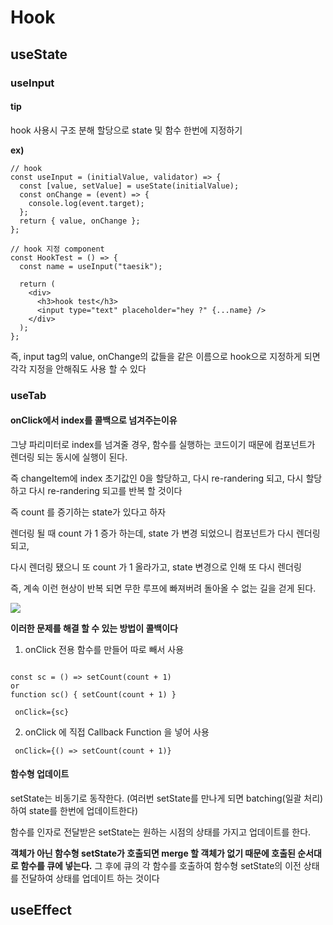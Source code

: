 # Hook

## useState

### useInput

#### tip

hook 사용시 구조 분해 할당으로 state 및 함수 한번에 지정하기

**ex)**

```
// hook
const useInput = (initialValue, validator) => {
  const [value, setValue] = useState(initialValue);
  const onChange = (event) => {
    console.log(event.target);
  };
  return { value, onChange };
};

// hook 지정 component
const HookTest = () => {
  const name = useInput("taesik");

  return (
    <div>
      <h3>hook test</h3>
      <input type="text" placeholder="hey ?" {...name} />
    </div>
  );
};
```

즉,
input tag의 value, onChange의 값들을 같은 이름으로 hook으로 지정하게 되면 각각 지정을 안해줘도 사용 할 수 있다

### useTab

#### onClick에서 index를 콜백으로 넘겨주는이유

그냥 파리미터로 index를 넘겨줄 경우, 함수를 실행하는 코드이기 때문에 컴포넌트가 렌더링 되는 동시에 실행이 된다.

즉 changeItem에 index 초기값인 0을 할당하고, 다시 re-randering 되고, 다시 할당하고 다시 re-randering 되고를 반복 할 것이다

즉 count 를 증기하는 state가 있다고 하자

렌더링 될 때 count 가 1 증가 하는데, state 가 변경 되었으니 컴포넌트가 다시 렌더링 되고,

다시 렌더링 됐으니 또 count 가 1 올라가고, state 변경으로 인해 또 다시 렌더링

즉, 계속 이런 현상이 반복 되면 무한 루프에 빠져버려 돌아올 수 없는 길을 걷게 된다.

<img src="https://velog.velcdn.com/images/southbig89/post/2c2264c2-deec-420c-95c0-fc9dab39d38f/image.png">

**이러한 문제를 해결 할 수 있는 방법이 콜백이다**

1. onClick 전용 함수를 만들어 따로 빼서 사용

```

const sc = () => setCount(count + 1)
or
function sc() { setCount(count + 1) }

 onClick={sc}
```

2. onClick 에 직접 Callback Function 을 넣어 사용

```
 onClick={() => setCount(count + 1)}
```

#### 함수형 업데이트

setState는 비동기로 동작한다.
(여러번 setState를 만나게 되면 batching(일괄 처리)하여 state를 한번에 업데이트한다)

함수를 인자로 전달받은 setState는 원하는 시점의 상태를 가지고 업데이트를 한다.

**객체가 아닌 함수형 setState가 호출되면 merge 할 객체가 없기 때문에 호출된 순서대로 함수를 큐에 넣는다.**
그 후에 큐의 각 함수를 호출하여 함수형 setState의 이전 상태를 전달하여 상태를 업데이트 하는 것이다

## useEffect

